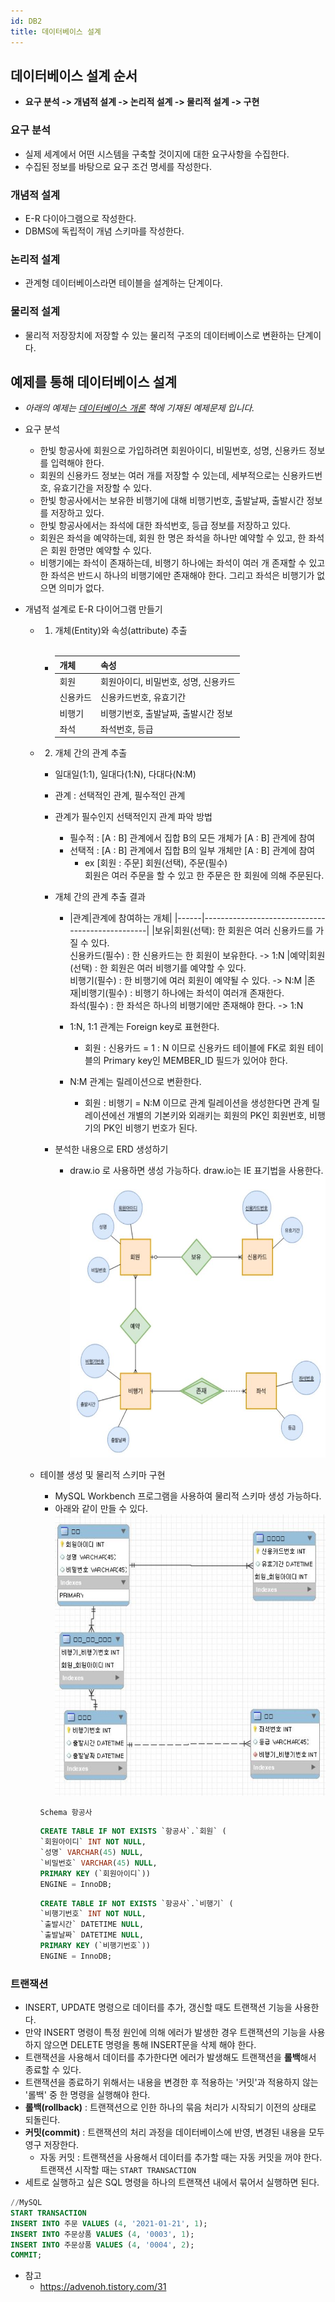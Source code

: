 ```yaml
---
id: DB2
title: 데이터베이스 설계
---
```


## 데이터베이스 설계 순서
- **요구 분석 -> 개념적 설계 -> 논리적 설계 -> 물리적 설계 -> 구현**

### 요구 분석
- 실제 세계에서 어떤 시스템을 구축할 것이지에 대한 요구사항을 수집한다.
- 수집된 정보를 바탕으로 요구 조건 명세를 작성한다.

### 개념적 설계
- E-R 다이아그램으로 작성한다.
- DBMS에 독립적이 개념 스키마를 작성한다.

### 논리적 설계
- 관계형 데이터베이스라면 테이블을 설계하는 단계이다.

### 물리적 설계
- 물리적 저장장치에 저장할 수 있는 물리적 구조의 데이터베이스로 변환하는 단계이다.

## 예제를 통해 데이터베이스 설계
- _아래의 예제는 [데이터베이스 개론](http://www.yes24.com/Product/Goods/9194489?scode=029) 책에 기재된 예제문제 입니다._

- 요구 분석
    - 한빛 항공사에 회원으로 가입하려면 회원아이디, 비밀번호, 성명, 신용카드 정보를 입력해야 한다.
    - 회원의 신용카드 정보는 여러 개를 저장할 수 있는데, 세부적으로는 신용카드번호, 유효기간을 저장할 수 있다.
    - 한빛 항공사에서는 보유한 비행기에 대해 비행기번호, 출발날짜, 출발시간 정보를 저장하고 있다.
    - 한빛 항공사에서는 좌석에 대한 좌석번호, 등급 정보를 저장하고 있다.
    - 회원은 좌석을 예약하는데, 회원 한 명은 좌석을 하나만 예약할 수 있고, 한 좌석은 회원 한명만 예약할 수 있다.
    - 비행기에는 좌석이 존재하는데, 비행기 하나에는 좌석이 여러 개 존재할 수 있고 한 좌석은 반드시 하나의 비행기에만 존재해야 한다. 그리고 좌석은 비행기가 없으면 의미가 없다. 

- 개념적 설계로 E-R 다이어그램 만들기
    - 1) 개체(Entity)와 속성(attribute) 추출<br/><br/>
        - |개체|속성|
          |------|-------------------------------|
          |회원|회원아이디, 비밀번호, 성명, 신용카드|
          |신용카드|신용카드번호, 유효기간|
          |비행기|비행기번호, 출발날짜, 출발시간 정보|
          |좌석|좌석번호, 등급|
    - 2) 개체 간의 관계 추출
        - 일대일(1:1), 일대다(1:N), 다대다(N:M)
        - 관계 : 선택적인 관계, 필수적인 관계<br/>

        - 관계가 필수인지 선택적인지 관계 파악 방법
            - 필수적 : [A : B] 관계에서 집합 B의 모든 개체가 [A : B] 관계에 참여
            - 선택적 : [A : B] 관계에서 집합 B의 일부 개체만 [A : B] 관계에 참여
                - ex [회원 : 주문] 회원(선택), 주문(필수)<br/>
                    회원은 여러 주문을 할 수 있고 한 주문은 한 회원에 의해 주문된다.
        
        - 개체 간의 관계 추출 결과
            - |관계|관계에 참여하는 개체|
            |------|-------------------------------------------------|
            |보유|회원(선택): 한 회원은 여러 신용카드를 가질 수 있다.<br/>신용카드(필수) : 한 신용카드는 한 회원이 보유한다. -> 1:N
            |예약|회원(선택) : 한 회원은 여러 비행기를 예약할 수 있다.<br/>비행기(필수) : 한 비행기에 여러 회원이 예약될 수 있다. -> N:M
            |존재|비행기(필수) : 비행기 하나에는 좌석이 여러개 존재한다.<br/>좌석(필수) : 한 좌석은 하나의 비행기에만 존재해야 한다. -> 1:N

            - 1:N, 1:1 관계는 Foreign key로 표현한다.
                - 회원 : 신용카드 = 1 : N 이므로 신용카드 테이블에 FK로 
                회원 테이블의 Primary key인 MEMBER_ID 필드가 있어야 한다.
            - N:M 관계는 릴레이션으로 변환한다.
                - 회원 : 비행기 = N:M 이므로 관계 릴레이션을 생성한다면
                관계 릴레이션에선 개별의 기본키와 외래키는 회원의 PK인 회원번호, 
                비행기의 PK인 비행기 번호가 된다.

        - 분석한 내용으로 ERD 생성하기
            - draw.io 로 사용하면 생성 가능하다. draw.io는 IE 표기법을 사용한다.<br/>
            <img src="https://github.com/nayeonkiim/TIL/blob/master/docs/Database/img/28.JPG" width="700px" height="450px" title="table1" alt="ERD생성"></img><br/>     

    - 테이블 생성 및 물리적 스키마 구현
        - MySQL Workbench 프로그램을 사용하여 물리적 스키마 생성 가능하다.
        - 아래와 같이 만들 수 있다.<br/>
        <img src="https://github.com/nayeonkiim/TIL/blob/master/docs/Database/img/29.JPG" width="600px" height="450px" title="table1" alt="ERD생성"></img><br/>     

        ```Schema 항공사```
        ```sql
        CREATE TABLE IF NOT EXISTS `항공사`.`회원` (
        `회원아이디` INT NOT NULL,
        `성명` VARCHAR(45) NULL,
        `비밀번호` VARCHAR(45) NULL,
        PRIMARY KEY (`회원아이디`))
        ENGINE = InnoDB;
        ```
        ```sql
        CREATE TABLE IF NOT EXISTS `항공사`.`비행기` (
        `비행기번호` INT NOT NULL,
        `출발시간` DATETIME NULL,
        `출발날짜` DATETIME NULL,
        PRIMARY KEY (`비행기번호`))
        ENGINE = InnoDB;
        ```
        
### 트랜잭션
- INSERT, UPDATE 명령으로 데이터를 추가, 갱신할 때도 트랜잭션 기능을 사용한다.
- 만약 INSERT 명령이 특정 원인에 의해 에러가 발생한 경우 트랜잭션의 기능을 사용하지 않으면 DELETE 명령을 통해 INSERT문을 삭제 해야 한다.
- 트랜잭션을 사용해서 데이터를 추가한다면 에러가 발생해도 트랜잭션을 **롤백**해서 종료할 수 있다.
- 트랜잭션을 종료하기 위해서는 내용을 변경한 후 적용하는 '커밋'과 적용하지 않는 '롤백' 중 한 명령을 실행해야 한다.
- **롤백(rollback)** : 트랜잭션으로 인한 하나의 묶음 처리가 시작되기 이전의 상태로 되돌린다.
- **커밋(commit)** : 트랜잭션의 처리 과정을 데이터베이스에 반영, 변경된 내용을 모두 영구 저장한다.
    - 자동 커밋 : 트랜잭션을 사용해서 데이터를 추가할 때는 자동 커밋을 꺼야 한다. 트랜잭션 시작할 때는 `START TRANSACTION`
- 세트로 실행하고 싶은 SQL 명령을 하나의 트랜잭션 내에서 묶어서 실행하면 된다.

```sql
//MySQL
START TRANSACTION
INSERT INTO 주문 VALUES (4, '2021-01-21', 1);
INSERT INTO 주문상품 VALUES (4, '0003', 1);
INSERT INTO 주문상품 VALUES (4, '0004', 2);
COMMIT;
```


- 참고
    - https://advenoh.tistory.com/31
